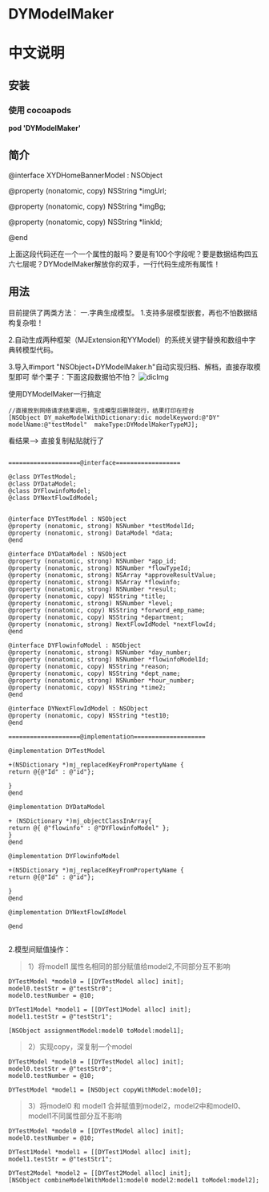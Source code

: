 # DYModelMaker


# 中文说明

## 安装

### 使用 cocoapods

**pod 'DYModelMaker'**    


## 简介
@interface XYDHomeBannerModel : NSObject

@property (nonatomic, copy) NSString *imgUrl;

@property (nonatomic, copy) NSString *imgBg;

@property (nonatomic, copy) NSString *linkId;

@end

上面这段代码还在一个一个属性的敲吗？要是有100个字段呢？要是数据结构四五六七层呢？DYModelMaker解放你的双手，一行代码生成所有属性！

## 用法

目前提供了两类方法：
一.字典生成模型。
 1.支持多层模型嵌套，再也不怕数据结构复杂啦！
 
 2.自动生成两种框架（MJExtension和YYModel）的系统关键字替换和数组中字典转模型代码。
 
 3.导入#import "NSObject+DYModelMaker.h"自动实现归档、解档，直接存取模型即可
 举个栗子：下面这段数据怕不怕？
![dicImg](https://github.com/duyi56432/DYModelMaker/blob/master/dicImg.jpg)  

使用DYModelMaker一行搞定

<pre><code>//直接放到网络请求结果调用，生成模型后删除就行，结果打印在控台
[NSObject DY_makeModelWithDictionary:dic modelKeyword:@"DY" modelName:@"testModel"  makeType:DYModelMakerTypeMJ];
</code></pre>

看结果--> 直接复制粘贴就行了

<pre><code> 
====================@interface==================

@class DYTestModel;
@class DYDataModel;
@class DYFlowinfoModel;
@class DYNextFlowIdModel;


@interface DYTestModel : NSObject
@property (nonatomic, strong) NSNumber *testModelId;
@property (nonatomic, strong) DataModel *data;
@end

@interface DYDataModel : NSObject
@property (nonatomic, strong) NSNumber *app_id;
@property (nonatomic, strong) NSNumber *flowTypeId;
@property (nonatomic, strong) NSArray *approveResultValue;
@property (nonatomic, strong) NSArray *flowinfo;
@property (nonatomic, strong) NSNumber *result;
@property (nonatomic, copy) NSString *title;
@property (nonatomic, strong) NSNumber *level;
@property (nonatomic, copy) NSString *forword_emp_name;
@property (nonatomic, copy) NSString *department;
@property (nonatomic, strong) NextFlowIdModel *nextFlowId;
@end

@interface DYFlowinfoModel : NSObject
@property (nonatomic, strong) NSNumber *day_number;
@property (nonatomic, strong) NSNumber *flowinfoModelId;
@property (nonatomic, copy) NSString *reason;
@property (nonatomic, copy) NSString *dept_name;
@property (nonatomic, strong) NSNumber *hour_number;
@property (nonatomic, copy) NSString *time2;
@end

@interface DYNextFlowIdModel : NSObject
@property (nonatomic, copy) NSString *test10;
@end

====================@implementation====================

@implementation DYTestModel

+(NSDictionary *)mj_replacedKeyFromPropertyName {
return @{@"Id" : @"id"};

}
@end

@implementation DYDataModel

+ (NSDictionary *)mj_objectClassInArray{
return @{ @"flowinfo" : @"DYFlowinfoModel" }; 
}
@end

@implementation DYFlowinfoModel

+(NSDictionary *)mj_replacedKeyFromPropertyName {
return @{@"Id" : @"id"};

}
@end

@implementation DYNextFlowIdModel

@end

</code></pre>


2.模型间赋值操作：
>1）将model1 属性名相同的部分赋值给model2,不同部分互不影响
<pre><code>DYTestModel *model0 = [[DYTestModel alloc] init];
model0.testStr = @"testStr0";
model0.testNumber = @10;

DYTest1Model *model1 = [[DYTest1Model alloc] init];
model1.testStr = @"testStr1";

[NSObject assignmentModel:model0 toModel:model1]; </code></pre>
>2）实现copy，深复制一个model
<pre><code>DYTestModel *model0 = [[DYTestModel alloc] init];
model0.testStr = @"testStr0";
model0.testNumber = @10;

DYTestModel *model1 = [NSObject copyWithModel:model0];</code></pre>
>3）将model0 和 model1 合并赋值到model2，model2中和model0、model1不同属性部分互不影响
<pre><code>DYTestModel *model0 = [[DYTestModel alloc] init];
model0.testNumber = @10;

DYTest1Model *model1 = [[DYTest1Model alloc] init];
model1.testStr = @"testStr1";

DYTest2Model *model2 = [[DYTest2Model alloc] init];
[NSObject combineModelWithModel1:model0 model2:model1 toModel:model2];</code></pre>
